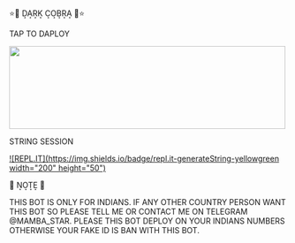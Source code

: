 <h> ⭐🌟 D͙A͙R͙K͙ C͙O͙B͙R͙A͙ 🌟⭐ </h>



<h> TAP TO DAPLOY </h>

<p align=""><a href="https://heroku.com/deploy?template=https://github.com/SUKHPAL443/MAMBAVC">
<img src="https://img.shields.io/badge/Deploy%20To%20Heroku-aqua?style=flat&logo=heroku" width="500" height="150.100" /></a></p>

<H>STRING SESSION</H>

[![REPL.IT](https://img.shields.io/badge/repl.it-generateString-yellowgreen    width="200" height="50")](https://replit.com/@SUKHPAL443/DARKCOBRA-1#main.py)

<h>🌟 N͙O͙T͙E͙ 🌟 </h>

<p> THIS BOT IS ONLY FOR INDIANS. IF ANY OTHER COUNTRY PERSON WANT THIS BOT SO PLEASE TELL ME OR CONTACT ME ON TELEGRAM @MAMBA_STAR. PLEASE THIS BOT DEPLOY ON YOUR INDIANS NUMBERS
OTHERWISE YOUR FAKE ID IS BAN WITH THIS BOT. </p>


